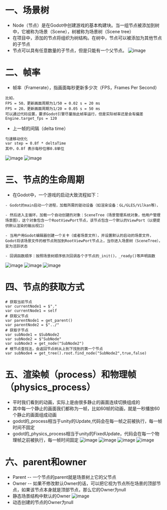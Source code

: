 # 一、场景树
- Node（节点）是在Godot中创建游戏的基本构建块。当一组节点被添加到树中，它被称为场景（Scene），树被称为场景树（Scene tree）
- 在项目中，添加的节点将组织为树结构。在树中，节点可以被添加为其他节点的子节点
- 节点可以具有任意数量的子节点，但是只能有一个父节点。
![image](https://github.com/dameion-wang/Godot-learningBlog/blob/main/IMG/scene-tree.png)

# 二、帧率
- 帧率（Framerate），指画面每秒更新多少次（FPS，Frames Per Second）
```
比如，
FPS = 50，更新画面周期为1/50 = 0.02 s = 20 ms
FPS = 20，更新画面周期为1/20 = 0.05 s = 50 ms
可以通过代码设置，要求Godot引擎尽量按此帧率运行，但是实际帧率还是会有偏差
Engine.target_fps = 120
```

- 上一帧的间隔（delta time）
```
匀速移动优化
var step = 0.8f * deltaTime
其中，0.8f 表示每秒位移0.8单位
```
![image](https://github.com/dameion-wang/Godot-learningBlog/blob/main/IMG/delta.png)
![image](https://github.com/dameion-wang/Godot-learningBlog/blob/main/IMG/delta-1.png)

# 三、节点的生命周期
- 在Godot中，一个游戏的启动大致流程如下：
```
- Godot的main启动一个进程，加载所需的驱动设备（如渲染设备：GL/GLES/Vilkan等），

- 然后进入主循环，加载一个自动创建的对象：SceneTree（场景管理系统对象，他用户管理场景图），这个对象包含一个RootViewPort节点，该节点包含一个默认的ViewPort（以便提供默认渲染的输出视口）

- 当用户用Godot编辑器创建一个关卡（或者场景文件），并设置默认的启动的场景文件，Godot将该场景文件的根节点附加到RootViewPort节点上，当你进入场景树（SceneTree），变为活跃状态

- 回调函数顺序：按照场景树顺序依次回调各个子节点的_init()，_ready()等声明函数
```
![image](https://github.com/dameion-wang/Godot-learningBlog/blob/main/IMG/godot_process.jpg)
![image](https://github.com/dameion-wang/Godot-learningBlog/blob/main/IMG/godot_node.jpg)
![image](https://github.com/dameion-wang/Godot-learningBlog/blob/main/IMG/godot_lifecycle.jpg)

# 四、节点的获取方式
```Godot
# 获取当前节点
var currentNode1 = $"."
var currentNode1 = self
# 获取父节点
var parentNode1 = get_parent()
var parentNode2 = $"../"
# 获取子节点
var subNode1 = $SubNode2
var subNode2 = $"SubNode"
var subNode3 = get_node("SubNode2")
# 根节点查找法，会返回节点树从上到下找到的第一个节点
var subNode4 = get_tree().root.find_node("SubNode2",true,false)

```

# 五、渲染帧（process）和物理帧（physics_process）

- 平时我们看到的动画，实际上是由很多静止的画面连续切换组成的
- 其中每一个静止的画面我们都称为一帧，比如60帧的动画，就是一秒播放60个静止的画面组成动画
- godot的_process相当于unity的Update,代码会在每一帧之前被执行，每一帧时间不固定
- godot的_physics_process相当于unity的FixedUpdate，代码会在每一个物理帧之前被执行，每一帧时间固定
![image](https://github.com/dameion-wang/Godot-learningBlog/blob/main/IMG/process.png)
![image](https://github.com/dameion-wang/Godot-learningBlog/blob/main/IMG/process-1.png)
![image](https://github.com/dameion-wang/Godot-learningBlog/blob/main/IMG/physics.png)
![image](https://github.com/dameion-wang/Godot-learningBlog/blob/main/IMG/physics-1.png)

# 六、parent和owner

- Parent
-- 一个节点的parent就是场景树上它的父节点
- Owner
-- 如果不修改默认Owner的话，可以把它视为节点所在场景的顶部节点，如果该节点本身就是顶部节点，那么它的Owner为null
- 静态场景结构中默认的Owner
![image](https://github.com/dameion-wang/Godot-learningBlog/blob/main/IMG/owner01.png)
- 动态创建的节点的Owner为null
